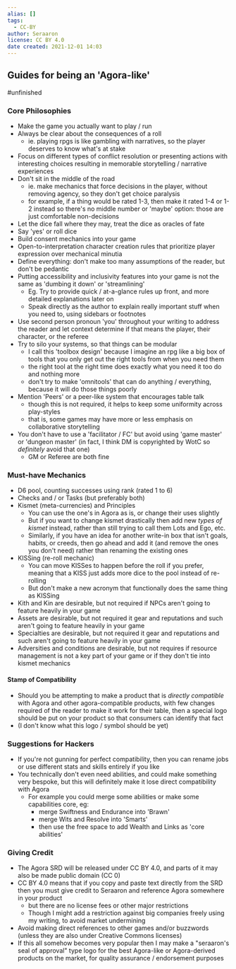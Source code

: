 ```yaml
---
alias: []
tags:
  - CC-BY
author: Seraaron
license: CC BY 4.0
date created: 2021-12-01 14:03
---
```


## Guides for being an 'Agora-like'

#unfinished 

### Core Philosophies

- Make the game you actually want to play / run
- Always be clear about the consequences of a roll
	- ie. playing rpgs is like gambling with narratives, so the player deserves to know what's at stake
- Focus on different types of conflict resolution or presenting actions with interesting choices resulting in memorable storytelling / narrative experiences
- Don't sit in the middle of the road
	- ie. make mechanics that force decisions in the player, without removing agency, so they don't get choice paralysis
	- for example, if a thing would be rated 1-3, then make it rated 1-4 or 1-2 instead so there's no middle number or 'maybe' option: those are just comfortable non-decisions
- Let the dice fall where they may, treat the dice as oracles of fate
- Say 'yes' or roll dice
- Build consent mechanics into your game
- Open-to-interpretation character creation rules that prioritize player expression over mechanical minutia
- Define everything: don't make too many assumptions of the reader, but don't be pedantic
- Putting accessibility and inclusivity features into your game is not the same as 'dumbing it down' or 'streamlining'
	- Eg. Try to provide quick / at-a-glance rules up front, and more detailed explanations later on
	- Speak directly as the author to explain really important stuff when you need to, using sidebars or footnotes
- Use second person pronoun 'you' throughout your writing to address the reader and let context determine if that means the player, their character, or the referee
- Try to silo your systems, so that things can be modular
	- I call this 'toolbox design' because I imagine an rpg like a big box of tools that you only get out the right tools from when you need them
	- the right tool at the right time does exactly what you need it too do and nothing more
	- don't try to make 'omnitools' that can do anything / everything, because it will do those things poorly
- Mention 'Peers' or a peer-like system that encourages table talk
	- though this is not required, it helps to keep some uniformity across play-styles
	- that is, some games may have more or less emphasis on collaborative storytelling
- You don't have to use a 'facilitator / FC' but avoid using 'game master' or 'dungeon master' (in fact, I think DM is copyrighted by WotC so _definitely_ avoid that one)
	- GM or Referee are both fine

### Must-have Mechanics

- D6 pool, counting successes using rank (rated 1 to 6)
- Checks and / or Tasks (but preferably both)
- Kismet (meta-currencies) and Principles
	- You can use the one's in Agora as is, or change their uses slightly
	- But if you want to change kismet drastically then add new _types of kismet_ instead, rather than still trying to call them Lots and Ego, etc.
	- Similarly, if you have an idea for another write-in box that isn't goals, habits, or creeds, then go ahead and add it (and remove the ones you don't need) rather than renaming the existing ones
- KISSing (re-roll mechanic)
	- You can move KISSes to happen before the roll if you prefer, meaning that a KISS just adds more dice to the pool instead of re-rolling
	- But don't make a new acronym that functionally does the same thing as KISSing
- Kith and Kin are desirable, but not required if NPCs aren't going to feature heavily in your game
- Assets are desirable, but not required it gear and reputations and such aren't going to feature heavily in your game
- Specialties are desirable, but not required it gear and reputations and such aren't going to feature heavily in your game
- Adversities and conditions are desirable, but not requires if resource management is not a key part of your game or if they don't tie into kismet mechanics

#### Stamp of Compatibility

- Should you be attempting to make a product that is _directly compatible_ with Agora and other agora-compatible products, with few changes required of the reader to make it work for their table, then a special logo should be put on your product so that consumers can identify that fact
- (I don't know what this logo / symbol should be yet)

### Suggestions for Hackers

- If you're not gunning for perfect compatibility, then you can rename jobs or use different stats and skills entirely if you like
- You technically don't even need abilities, and could make something very bespoke, but this will definitely make it lose direct compatibility with Agora
	- For example you could merge some abilities or make some capabilities core, eg:
		- merge Swiftness and Endurance into 'Brawn'
		- merge Wits and Resolve into 'Smarts'
		- then use the free space to add Wealth and Links as 'core abilities'

### Giving Credit

- The Agora SRD will be released under CC BY 4.0, and parts of it may also be made public domain (CC 0)
- CC BY 4.0 means that if you copy and paste text directly from the SRD then you must give credit to Seraaron and reference Agora somewhere in your product
	- but there are no license fees or other major restrictions
	- Though I might add a restriction against big companies freely using my writing, to avoid market undermining
- Avoid making direct references to other games and/or buzzwords (unless they are also under Creative Commons licenses)
- If this all somehow becomes very popular then I may make a "seraaron's seal of approval" type logo for the best Agora-like or Agora-derived products on the market, for quality assurance / endorsement purposes
